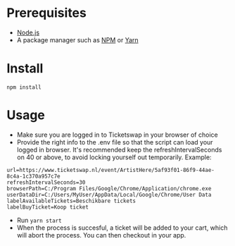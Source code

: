 # Prerequisites
- [Node.js]([Node.js](https://nodejs.org/en))
- A package manager such as [NPM](https://www.npmjs.com/) or [Yarn](https://yarnpkg.com/)

# Install
```
npm install
```

# Usage
- Make sure you are logged in to Ticketswap in your browser of choice
- Provide the right info to the .env file so that the script can load your logged in browser. It's recommended keep the refreshIntervalSeconds on 40 or above, to avoid locking yourself out temporarily. Example:
```
url=https://www.ticketswap.nl/event/ArtistHere/5af93f01-86f9-44ae-8c4a-1c370a957c7e
refreshIntervalSeconds=30
browserPath=C:/Program Files/Google/Chrome/Application/chrome.exe
userDataDir=C:/Users/MyUser/AppData/Local/Google/Chrome/User Data
labelAvailableTickets=Beschikbare tickets
labelBuyTicket=Koop ticket
```
- Run `yarn start`
- When the process is succesful, a ticket will be added to your cart, which will abort the process. You can then checkout in your app.